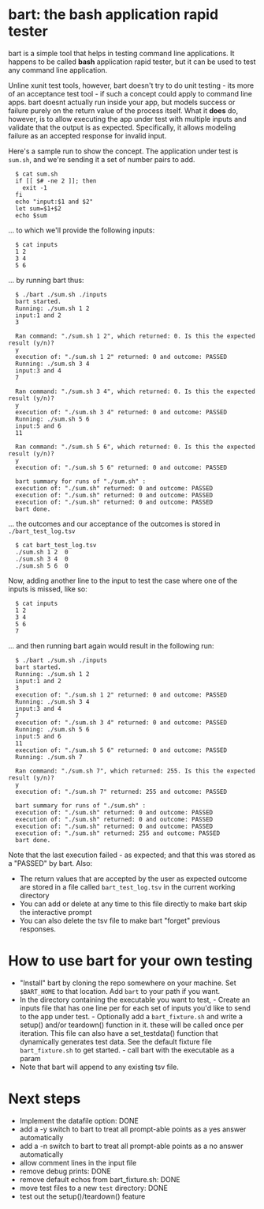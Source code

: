 bart: the bash application rapid tester
========================================

bart is a simple tool that helps in testing command line applications. It happens to be called __bash__ application rapid tester, but it can be used to test any command line application.

Unline xunit test tools, however, bart doesn't try to do unit testing - its more of an acceptance test tool - if such a concept could apply to command line apps. bart doesnt actually run inside your app, but models success or failure purely on the return value of the process itself. What it __does__ do, however, is to allow executing the app under test with multiple inputs and validate that the output is as expected. Specifically, it allows modeling failure as an accepted response for invalid input.

Here's a sample run to show the concept. The application under test is `sum.sh`, and we're sending it a set of number pairs to add.

      $ cat sum.sh
      if [[ $# -ne 2 ]]; then
        exit -1
      fi
      echo "input:$1 and $2"
      let sum=$1+$2
      echo $sum

... to which we'll provide the following inputs:

      $ cat inputs
      1 2
      3 4
      5 6
      
... by running bart thus:

      $ ./bart ./sum.sh ./inputs
      bart started.
      Running: ./sum.sh 1 2
      input:1 and 2
      3
      
      Ran command: "./sum.sh 1 2", which returned: 0. Is this the expected result (y/n)?
      y
      execution of: "./sum.sh 1 2" returned: 0 and outcome: PASSED
      Running: ./sum.sh 3 4
      input:3 and 4
      7
      
      Ran command: "./sum.sh 3 4", which returned: 0. Is this the expected result (y/n)?
      y
      execution of: "./sum.sh 3 4" returned: 0 and outcome: PASSED
      Running: ./sum.sh 5 6
      input:5 and 6
      11
      
      Ran command: "./sum.sh 5 6", which returned: 0. Is this the expected result (y/n)?
      y
      execution of: "./sum.sh 5 6" returned: 0 and outcome: PASSED
      
      bart summary for runs of "./sum.sh" :
      execution of: "./sum.sh" returned: 0 and outcome: PASSED
      execution of: "./sum.sh" returned: 0 and outcome: PASSED
      execution of: "./sum.sh" returned: 0 and outcome: PASSED
      bart done.
      
... the outcomes and our acceptance of the outcomes is stored in `./bart_test_log.tsv`

      $ cat bart_test_log.tsv
      ./sum.sh 1 2	0
      ./sum.sh 3 4	0
      ./sum.sh 5 6	0

Now, adding another line to the input to test the case where one of the inputs is missed, like so:
    
      $ cat inputs
      1 2
      3 4
      5 6
      7

... and then running bart again would result in the following run:

      $ ./bart ./sum.sh ./inputs
      bart started.
      Running: ./sum.sh 1 2
      input:1 and 2
      3
      execution of: "./sum.sh 1 2" returned: 0 and outcome: PASSED
      Running: ./sum.sh 3 4
      input:3 and 4
      7
      execution of: "./sum.sh 3 4" returned: 0 and outcome: PASSED
      Running: ./sum.sh 5 6
      input:5 and 6
      11
      execution of: "./sum.sh 5 6" returned: 0 and outcome: PASSED
      Running: ./sum.sh 7
      
      Ran command: "./sum.sh 7", which returned: 255. Is this the expected result (y/n)?
      y
      execution of: "./sum.sh 7" returned: 255 and outcome: PASSED
      
      bart summary for runs of "./sum.sh" :
      execution of: "./sum.sh" returned: 0 and outcome: PASSED
      execution of: "./sum.sh" returned: 0 and outcome: PASSED
      execution of: "./sum.sh" returned: 0 and outcome: PASSED
      execution of: "./sum.sh" returned: 255 and outcome: PASSED
      bart done.

Note that the last execution failed - as expected; and that this was stored as a "PASSED" by bart.
Also:
- The return values that are accepted by the user as expected outcome are stored in a file called `bart_test_log.tsv` in the current working directory
- You can add or delete at any time to this file directly to make bart skip the interactive prompt
- You can also delete the tsv file to make bart "forget" previous responses.

How to use bart for your own testing
====================================
- "Install" bart by cloning the repo somewhere on your machine. Set `$BART_HOME` to that location. Add `bart` to your path if you want.
- In the directory containing the executable you want to test, 
      - Create an inputs file that has one line per for each set of inputs you'd like to send to the app under test.
      - Optionally add a `bart_fixture.sh` and write a setup() and/or teardown() function in it. these will be called once per iteration. This file can also have a set_testdata() function that dynamically generates test data. See the default fixture file `bart_fixture.sh` to get started.
      - call bart with the executable as a param
- Note that bart will append to any existing tsv file.

Next steps
==========
- Implement the datafile option: DONE
- add a -y switch to bart to treat all prompt-able points as a yes answer automatically
- add a -n switch to bart to treat all prompt-able points as a no answer automatically
- allow comment lines in the input file
- remove debug prints: DONE
- remove default echos from bart_fixture.sh: DONE
- move test files to a new `test` directory: DONE
- test out the setup()/teardown() feature
